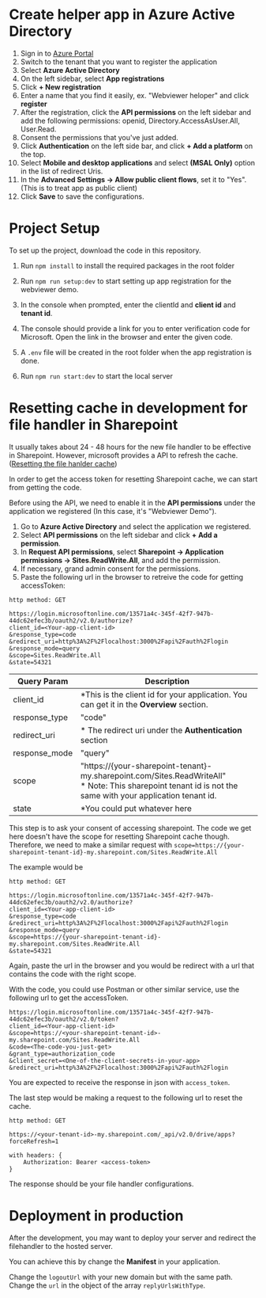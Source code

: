 # Create helper app in Azure Active Directory

1. Sign in to [Azure Portal](https://azure.microsoft.com/en-us/get-started/azure-portal/)
2. Switch to the tenant that you want to register the application
3. Select **Azure Active Directory**
4. On the left sidebar, select **App registrations**
5. Click **+ New registration**
6. Enter a name that you find it easily, ex. "Webviewer heloper" and click **register**
7. After the registration, click the **API permissions** on the left sidebar and add the following permissions: openid, Directory.AccessAsUser.All, User.Read.
8. Consent the permissions that you've just added.
9. Click **Authentication** on the left side bar, and click **+ Add a platform** on the top.
10. Select **Mobile and desktop applications** and select **(MSAL Only)** option in the list of redirect Uris.
11. In the **Advanced Settings -> Allow public client flows**, set it to "Yes". (This is to treat app as public client)
12. Click **Save** to save the configurations.


# Project Setup

To set up the project, download the code in this repository.

1. Run `npm install` to install the required packages in the root folder

2. Run `npm run setup:dev` to start setting up app registration for the webviewer demo. 

3. In the console when prompted, enter the clientId and **client id** and **tenant id**.

4. The console should provide a link for you to enter verification code for Microsoft. Open the link in the browser and enter the given code.

5. A `.env` file will be created in the root folder when the app registration is done.

6. Run `npm run start:dev` to start the local server

# Resetting cache in development for file handler in Sharepoint

It usually takes about 24 - 48 hours for the new file handler to be effective in Sharepoint. However, microsoft provides a API to refresh the cache. ([Resetting the file hanlder cache](https://docs.microsoft.com/en-us/onedrive/developer/file-handlers/reset-cache?view=odsp-graph-online))

In order to get the access token for resetting Sharepoint cache, we can start from getting the code.

Before using the API, we need to enable it in the **API permissions** under the application we registered (In this case, it's "Webviewer Demo").

1. Go to **Azure Active Directory** and select the application we registered.
2. Select **API permissions** on the left sidebar and click **+ Add a permission**.
3. In **Request API permissions**, select **Sharepoint -> Application permissions -> Sites.ReadWrite.All**, and add the permission.
4. If necessary, grand admin consent for the permissions.
5. Paste the following url in the browser to retreive the code for getting accessToken:
```
http method: GET

https://login.microsoftonline.com/13571a4c-345f-42f7-947b-44dc62efec3b/oauth2/v2.0/authorize?
client_id=<Your-app-client-id>
&response_type=code
&redirect_uri=http%3A%2F%2Flocalhost:3000%2Fapi%2Fauth%2Flogin
&response_mode=query
&scope=Sites.ReadWrite.All
&state=54321
```
| Query Param  | Description |
| -----------  | ------------|
| client_id    | *This is the client id for your application. You can get it in the **Overview** section.|
| response_type| "code" |
|redirect_uri  |* The redirect uri under the **Authentication** section|
|response_mode |"query"|
|scope         |"https://{your-sharepoint-tenant}-my.sharepoint.com/Sites.ReadWriteAll" <br /> * Note: This sharepoint tenant id is not the same with your application tenant id. |
|state         |*You could put whatever here|

This step is to ask your consent of accessing sharepoint. The code we get here doesn't have the scope for resetting Sharepoint cache though.
Therefore, we need to make a similar request with `scope=https://{your-sharepoint-tenant-id}-my.sharepoint.com/Sites.ReadWrite.All`

The example would be 
```
http method: GET

https://login.microsoftonline.com/13571a4c-345f-42f7-947b-44dc62efec3b/oauth2/v2.0/authorize?
client_id=<Your-app-client-id>
&response_type=code
&redirect_uri=http%3A%2F%2Flocalhost:3000%2Fapi%2Fauth%2Flogin
&response_mode=query
&scope=https://{your-sharepoint-tenant-id}-my.sharepoint.com/Sites.ReadWrite.All
&state=54321
```

Again, paste the url in the browser and you would be redirect with a url that contains the code with the right scope.

With the code, you could use Postman or other similar service, use the following url to get the accessToken.

```
https://login.microsoftonline.com/13571a4c-345f-42f7-947b-44dc62efec3b/oauth2/v2.0/token?
client_id=<Your-app-client-id>
&scope=https://<your-sharepoint-tenant-id>-my.sharepoint.com/Sites.ReadWrite.All
&code=<The-code-you-just-get>
&grant_type=authorization_code
&client_secret=<One-of-the-client-secrets-in-your-app>
&redirect_uri=http%3A%2F%2Flocalhost:3000%2Fapi%2Fauth%2Flogin
```

You are expected to receive the response in json with `access_token`.

The last step would be making a request to the following url to reset the cache.

```
http method: GET

https://<your-tenant-id>-my.sharepoint.com/_api/v2.0/drive/apps?forceRefresh=1

with headers: {
    Authorization: Bearer <access-token>
}
```

The response should be your file handler configurations.


# Deployment in production
After the development, you may want to deploy your server and redirect the filehandler to the hosted server.

You can achieve this by change the **Manifest** in your application.

Change the `logoutUrl` with your new domain but with the same path. Change the `url` in the object of the array `replyUrlsWithType`.